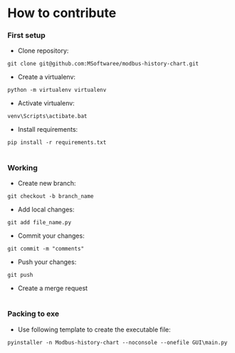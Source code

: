 # How to contribute

### First setup
* Clone repository:
```
git clone git@github.com:MSoftwaree/modbus-history-chart.git
```
* Create a virtualenv:
```
python -m virtualenv virtualenv
```
* Activate virtualenv:
```
venv\Scripts\actibate.bat
```
* Install requirements:
```
pip install -r requirements.txt
```

#
### Working
* Create new branch:
```
git checkout -b branch_name
```
* Add local changes:
```
git add file_name.py
```
* Commit your changes:
```
git commit -m "comments"
```
* Push your changes:
```
git push 
```
* Create a merge request

#
### Packing to exe
* Use following template to create the executable file:
```
pyinstaller -n Modbus-history-chart --noconsole --onefile GUI\main.py
```